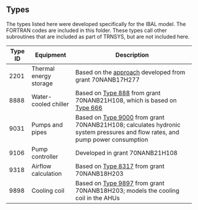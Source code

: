## Types 
The types listed here were developed specifically for the IBAL model. The FORTRAN codes are included in this folder. These types call other subroutines that are included as part of TRNSYS, but are not included here.

| Type ID  | Equipment | Description |
| ------------- | ------------- | ------------- |
| 2201 | Thermal energy storage | Based on the [approach][tesmodel] developed from grant 70NANB17H277 |
| 8888 | Water-cooled chiller | Based on [Type 888][laith] from grant 70NANB21H108, which is based on [Type 666][TessTypes] |
| 9031 | Pumps and pipes | Based on [Type 9000][laith] from grant 70NANB21H108; calculates hydronic system pressures and flow rates, and pump power consumption |
| 9106 | Pump controller | Developed in grant 70NANB21H108 |
| 9318 | Airflow calculation | Based on [Type 8317][kopach] from grant 70NANB18H203 |
| 9898 | Cooling coil | Based on [Type 9897][kopach] from grant 70NANB18H203; models the cooling coil in the AHUs |

<!-- References -->
[TessTypes]: https://www.trnsys.com/tess-libraries/TESSLibs17_General_Descriptions.pdf
[kopach]: https://sel.me.wisc.edu/publications/theses/kopach21.zip
[laith]: https://sel.me.wisc.edu/publications/theses/abdulmajeid23.zip
[tesmodel]: https://www.nist.gov/publications/development-and-validation-simulation-testbed-intelligent-building-agents-laboratory
